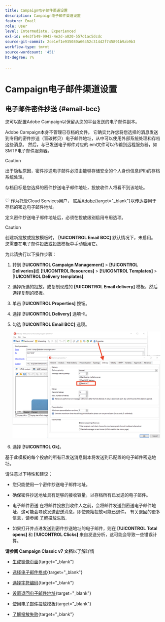 ```yaml
---
title: Campaign电子邮件渠道设置
description: Campaign电子邮件渠道设置
feature: Email
role: User
level: Intermediate, Experienced
exl-id: e4e3fb49-9942-4e2d-a020-557d1ac5dcdc
source-git-commit: 2ce1ef1e935080a66452c31442f745891b9ab9b3
workflow-type: tm+mt
source-wordcount: '451'
ht-degree: 7%

---
```


# Campaign电子邮件渠道设置

## 电子邮件密件抄送 {#email-bcc}

<!--
>[!NOTE]
>
>This capability is available starting Campaign v8.3. To check your version, refer to [this section](../start/compatibility-matrix.md#how-to-check-your-campaign-version-and-buildversion)-->

您可以配置Adobe Campaign以保留从您的平台发送的电子邮件副本。

Adobe Campaign本身不管理已存档的文件。 它确实允许您将您选择的消息发送到专用的密件抄送（盲碳拷贝）电子邮件地址，从中可以使用外部系统处理和存档这些消息。 然后，与已发送电子邮件对应的.eml文件可以传输到远程服务器，如SMTP电子邮件服务器。

>[!CAUTION]
>
>出于隐私原因，密件抄送电子邮件必须由能够存储安全的个人身份信息(PII)的存档系统处理。

存档目标是您选择的密件抄送电子邮件地址，投放收件人将看不到该地址。

![](../assets/do-not-localize/speech.png)  作为托管Cloud Services用户， [联系Adobe](../start/campaign-faq.md#support){target=&quot;_blank&quot;}以传达要用于存档的密送电子邮件地址。

定义密件抄送电子邮件地址后，必须在投放级别启用专用选项。

>[!CAUTION]
>
>创建新投放或投放模板时， **[!UICONTROL Email BCC]** 默认情况下，未启用。 您需要在电子邮件投放或投放模板中手动启用它。


为此请执行以下操作步骤：

1. 转到 **[!UICONTROL Campaign Management]** > **[!UICONTROL Deliveries]**&#x200B;或 **[!UICONTROL Resources]** > **[!UICONTROL Templates]** > **[!UICONTROL Delivery templates]**.
1. 选择所选的投放，或复制现成的 **[!UICONTROL Email delivery]** 模板，然后选择复制的模板。
1. 单击 **[!UICONTROL Properties]** 按钮。
1. 选择 **[!UICONTROL Delivery]** 选项卡。
1. 勾选 **[!UICONTROL Email BCC]** 选项。

   ![](assets/email-bcc.png)

1. 选择 **[!UICONTROL Ok]**。

基于此模板的每个投放的所有已发送消息副本将发送到已配置的电子邮件密送地址。

请注意以下特性和建议：

* 您只能使用一个密件抄送电子邮件地址。

* 确保密件抄送地址具有足够的接收容量，以存档所有已发送的电子邮件。

* 电子邮件密送 <!--with Enhanced MTA--> 在将邮件投放到收件人之前，会将邮件发送到密送电子邮件地址，这可能会导致发送密送消息，即使原始投放可能已退件。 有关退回的更多信息，请参阅 [了解投放失败](../send/delivery-failures.md).

* 如果打开并点进发送到密件抄送地址的电子邮件，则在 **[!UICONTROL Total opens]** 和 **[!UICONTROL Clicks]** 来自发送分析，这可能会导致一些错误计算。

<!--Only successfully sent emails are taken in account, bounces are not.-->

**请参阅 Campaign Classic v7 文档**&#x200B;以了解详情

* [生成镜像页面](https://experienceleague.adobe.com/docs/campaign-classic/using/sending-messages/sending-emails/sending-an-email/email-parameters.html#generating-mirror-page){target=&quot;_blank&quot;}

* [选择电子邮件格式](https://experienceleague.adobe.com/docs/campaign-classic/using/sending-messages/sending-emails/sending-an-email/email-parameters.html#selecting-message-formats){target=&quot;_blank&quot;}

* [选择字符编码](https://experienceleague.adobe.com/docs/campaign-classic/using/sending-messages/sending-emails/sending-an-email/email-parameters.html#character-encoding){target=&quot;_blank&quot;}

* [设置退回电子邮件地址](https://experienceleague.adobe.com/docs/campaign-classic/using/sending-messages/sending-emails/sending-an-email/email-parameters.html#managing-bounce-emails){target=&quot;_blank&quot;}

* [使用电子邮件投放模板](https://experienceleague.adobe.com/docs/campaign-classic/using/sending-messages/using-delivery-templates/about-templates.html?lang=zh-Hans){target=&quot;_blank&quot;}

* [了解投放失败](https://experienceleague.adobe.com/docs/campaign-classic/using/sending-messages/monitoring-deliveries/understanding-delivery-failures.html){target=&quot;_blank&quot;}
